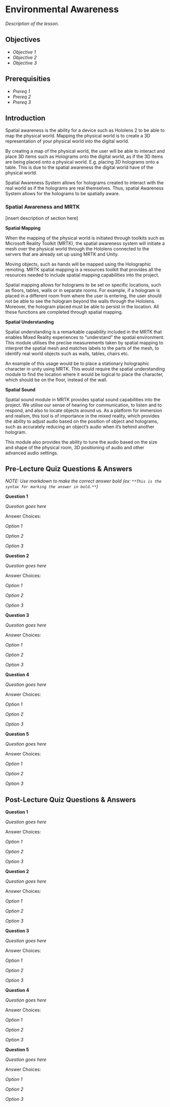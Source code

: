 # Environmental Awareness

*Description of the lesson.*

## Objectives

- *Objective 1*
- *Objective 2*
- *Objective 3*

## Prerequisities

- *Prereq 1*
- *Prereq 2*
- *Prereq 3*

## Introduction

Spatial awareness is the ability for a device such as Hololens 2 to be able to map the physical world. Mapping the physical world is to create a 3D representation of your physical world into the digital world.

By creating a map of the physical world, the user will be able to interact and place 3D items such as Holograms onto the digital world, as if the 3D items are being placed onto a physical world. E.g. placing 3D holograms onto a table. This is due to the spatial awareness the digital world have of the physical world.

Spatial Awareness System allows for holograms created to interact with the real world as if the holograms are real themselves. Thus, spatial Awareness System allows for the holograms to be spatially aware.

### Spatial Awareness and MRTK

[insert description of section here]

**Spatial Mapping**

When the mapping of the physical world is initiated through toolkits such as Microsoft Reality Toolkit (MRTK), the spatial awareness system will initiate a mesh over the physical world through the Hololens connected to the servers that are already set up using MRTK and Unity.

Moving objects, such as hands will be mapped using the Holographic remoting. MRTK spatial mapping is a resources toolkit that provides all the resources needed to include spatial mapping capabilities into the project. 

Spatial mapping allows for holograms to be set on specific locations, such as floors, tables, walls or in separate rooms. For example, if a hologram is placed in a different room from where the user is entering, the user should not be able to see the hologram beyond the walls through the Hololens. Moreover, the hologram placed must be able to persist in the location. All these functions are completed through spatial mapping.

**Spatial Understanding**

Spatial understanding is a remarkable capability included in the MRTK that enables Mixed Reality experiences to “understand” the spatial environment. This module utilises the precise measurements taken by spatial mapping to interpret the spatial mesh and matches labels to the parts of the mesh, to identify real world objects such as walls, tables, chairs etc.

An example of this usage would be to place a stationary holographic character in unity using MRTK. This would require the spatial understanding module to find the location where it would be logical to place the character, which should be on the floor, instead of the wall.

**Spatial Sound**

Spatial sound module in MRTK provides spatial sound capabilities into the project. We utilise our sense of hearing for communication, to listen and to respond, and also to locate objects around us.  As a platform for immersion and realism, this tool is of importance in the mixed reality, which provides the ability to adjust audio based on the position of object and holograms, such as accurately reducing an object’s audio when it’s behind another hologram.

This module also provides the ability to tune the audio based on the size and shape of the physical room, 3D positioning of audio and other advanced audio settings.

## Pre-Lecture Quiz Questions & Answers

*NOTE: Use markdown to make the correct answer bold (ex: `**This is the syntax for marking the answer in bold.**`)*

**Question 1**

*Question goes here*

Answer Choices:

*Option 1*

*Option 2*

*Option 3*

**Question 2**

*Question goes here*

Answer Choices:

*Option 1*

*Option 2*

*Option 3*

**Question 3**

*Question goes here*

Answer Choices:

*Option 1*

*Option 2*

*Option 3*

**Question 4**

*Question goes here*

Answer Choices:

*Option 1*

*Option 2*

*Option 3*

**Question 5**

*Question goes here*

Answer Choices:

*Option 1*

*Option 2*

*Option 3*

## Post-Lecture Quiz Questions & Answers

**Question 1**

*Question goes here*

Answer Choices:

*Option 1*

*Option 2*

*Option 3*

**Question 2**

*Question goes here*

Answer Choices:

*Option 1*

*Option 2*

*Option 3*

**Question 3**

*Question goes here*

Answer Choices:

*Option 1*

*Option 2*

*Option 3*

**Question 4**

*Question goes here*

Answer Choices:

*Option 1*

*Option 2*

*Option 3*

**Question 5**

*Question goes here*

Answer Choices:

*Option 1*

*Option 2*

*Option 3*
